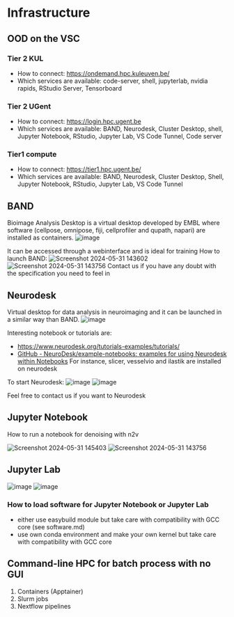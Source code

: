 # Infrastructure

## OOD on the VSC
### Tier 2 KUL
- How to connect: https://ondemand.hpc.kuleuven.be/ 
- Which services are available: code-server, shell, jupyterlab, nvidia rapids, RStudio Server, Tensorboard

### Tier 2 UGent
- How to connect: https://login.hpc.ugent.be
- Which services are available: BAND, Neurodesk, Cluster Desktop, shell, Jupyter Notebook, RStudio, Jupyter Lab, VS Code Tunnel, Code server

### Tier1 compute
- How to connect: https://tier1.hpc.ugent.be/ 
- Which services are available: BAND, Neurodesk, Cluster Desktop, Shell, Jupyter Notebook, RStudio, Jupyter Lab, VS Code Tunnel
  
## BAND
Bioimage Analysis Desktop is a virtual desktop developed by EMBL where software (cellpose, omnipose, fiji, cellprofiler and qupath, napari) are installed as containers.
![image](https://github.com/vib-bic-training/HPC_training_bioimaging_1/assets/103046100/ec5c0fd3-b142-45c2-b241-a3baf84a449f)

It can be accessed through a webinterface and is ideal for training
How to launch BAND:
![Screenshot 2024-05-31 143602](https://github.com/vib-bic-training/HPC_training_bioimaging_1/assets/103046100/cd52179f-08c1-4fec-9c15-d7b6157628ec)
![Screenshot 2024-05-31 143756](https://github.com/vib-bic-training/HPC_training_bioimaging_1/assets/103046100/c8147424-9bbd-4aa5-bbc6-5b2234766a77)
Contact us if you have any doubt with the specification you need to feel in



## Neurodesk

Virtual desktop for data analysis in neuroimaging and it can be launched in a similar way than BAND.
![image](https://github.com/vib-bic-training/HPC_training_bioimaging_1/assets/103046100/a9536c03-747e-46e7-a402-f4724248de78)

Interesting notebook or tutorials are:
- https://www.neurodesk.org/tutorials-examples/tutorials/
- [GitHub - NeuroDesk/example-notebooks: examples for using Neurodesk within Notebooks](https://github.com/NeuroDesk/example-notebooks)
For instance, slicer, vesselvio and ilastik are installed on neurodesk

To start Neurodesk:
![image](https://github.com/vib-bic-training/HPC_training_bioimaging_1/assets/103046100/3e26569e-83ec-4497-a8e9-d0f55ea408ef)
![image](https://github.com/vib-bic-training/HPC_training_bioimaging_1/assets/103046100/9283576b-b03e-4eb3-a4b9-dd64d504ae69)

Feel free to contact us if you want to Neurodesk

## Jupyter Notebook
How to run a notebook for denoising with n2v

![Screenshot 2024-05-31 145403](https://github.com/vib-bic-training/HPC_training_bioimaging_1/assets/103046100/7b43dd8d-508d-456b-acd3-c37aa0fb661e)
![Screenshot 2024-05-31 143756](https://github.com/vib-bic-training/HPC_training_bioimaging_1/assets/103046100/3f532e69-7c2e-4746-8fce-2710351ec1eb)

## Jupyter Lab

![image](https://github.com/vib-bic-training/HPC_training_bioimaging_1/assets/103046100/184b607d-7702-447a-8874-457feb7c2e49)
![image](https://github.com/vib-bic-training/HPC_training_bioimaging_1/assets/103046100/a44c2822-06f2-44c7-9eee-4d97f658a4b4)



### How to load software for Jupyter Notebook or Jupyter Lab
- either use easybuild module but take care with compatibility with GCC core (see software.md)
- use own conda environment and make your own kernel but take care with compatibility with GCC core

## Command-line HPC for batch process with no GUI
1. Containers (Apptainer)
2. Slurm jobs
3. Nextflow pipelines



